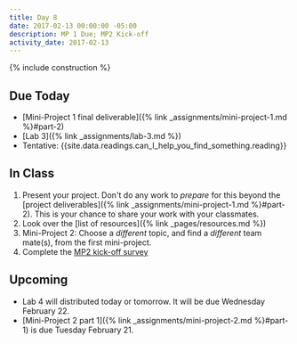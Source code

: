 ```yaml
---
title: Day 8
date: 2017-02-13 00:00:00 -05:00
description: MP 1 Due; MP2 Kick-off
activity_date: 2017-02-13
---
```


{% include construction %}

## Due Today

* [Mini-Project 1 final deliverable]({% link _assignments/mini-project-1.md %}#part-2)
* [Lab 3]({% link _assignments/lab-3.md %})
* Tentative: {{site.data.readings.can_I_help_you_find_something.reading}}

## In Class

1. Present your project. Don't do any work to *prepare* for this beyond the [project deliverables]({% link _assignments/mini-project-1.md %}#part-2). This is your chance to share your work with your classmates.
2. Look over the [list of resources]({% link _pages/resources.md %})
2. Mini-Project 2: Choose a *different* topic, and find a *different* team mate(s), from the first mini-project.
3. Complete the [MP2 kick-off survey](https://goo.gl/forms/IVuPuA5de7OflI6m2)

## Upcoming

* Lab 4 will distributed today or tomorrow. It will be due Wednesday February 22.
* [Mini-Project 2 part 1]({% link _assignments/mini-project-2.md %}#part-1) is due Tuesday February 21.
